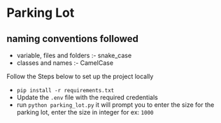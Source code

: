 # Parking Lot

## naming conventions followed

- variable, files and folders :- snake_case
- classes and names :- CamelCase

Follow the Steps below to set up the project locally

- `pip install -r requirements.txt`
- Update the `.env` file with the required credentials
- run `python parking_lot.py` it will prompt you to enter the size for the parking lot, enter the size in integer for ex: `1000`
